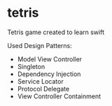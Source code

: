 # tetris
Tetris game created to learn swift

Used Design Patterns:
- Model View Controller
- Singleton
- Dependency Injection
- Service Locator
- Protocol Delegate
- View Controller Containment
